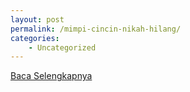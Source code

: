 ```yaml
---
layout: post
permalink: /mimpi-cincin-nikah-hilang/
categories:
    - Uncategorized
---
```


[Baca Selengkapnya](/02)